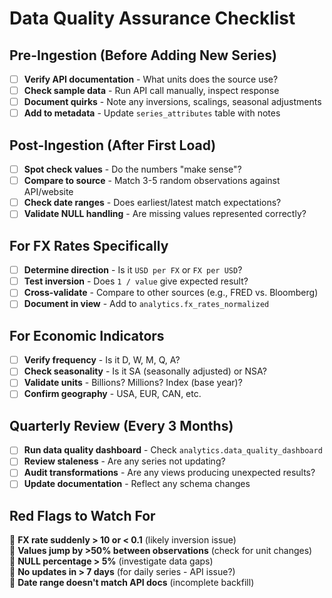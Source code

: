 # Data Quality Assurance Checklist

## Pre-Ingestion (Before Adding New Series)

- [ ] **Verify API documentation** - What units does the source use?
- [ ] **Check sample data** - Run API call manually, inspect response
- [ ] **Document quirks** - Note any inversions, scalings, seasonal adjustments
- [ ] **Add to metadata** - Update `series_attributes` table with notes

## Post-Ingestion (After First Load)

- [ ] **Spot check values** - Do the numbers "make sense"?
- [ ] **Compare to source** - Match 3-5 random observations against API/website
- [ ] **Check date ranges** - Does earliest/latest match expectations?
- [ ] **Validate NULL handling** - Are missing values represented correctly?

## For FX Rates Specifically

- [ ] **Determine direction** - Is it `USD per FX` or `FX per USD`?
- [ ] **Test inversion** - Does `1 / value` give expected result?
- [ ] **Cross-validate** - Compare to other sources (e.g., FRED vs. Bloomberg)
- [ ] **Document in view** - Add to `analytics.fx_rates_normalized`

## For Economic Indicators

- [ ] **Verify frequency** - Is it D, W, M, Q, A?
- [ ] **Check seasonality** - Is it SA (seasonally adjusted) or NSA?
- [ ] **Validate units** - Billions? Millions? Index (base year)?
- [ ] **Confirm geography** - USA, EUR, CAN, etc.

## Quarterly Review (Every 3 Months)

- [ ] **Run data quality dashboard** - Check `analytics.data_quality_dashboard`
- [ ] **Review staleness** - Are any series not updating?
- [ ] **Audit transformations** - Are any views producing unexpected results?
- [ ] **Update documentation** - Reflect any schema changes

## Red Flags to Watch For

🚩 **FX rate suddenly > 10 or < 0.1** (likely inversion issue)  
🚩 **Values jump by >50% between observations** (check for unit changes)  
🚩 **NULL percentage > 5%** (investigate data gaps)  
🚩 **No updates in > 7 days** (for daily series - API issue?)  
🚩 **Date range doesn't match API docs** (incomplete backfill)